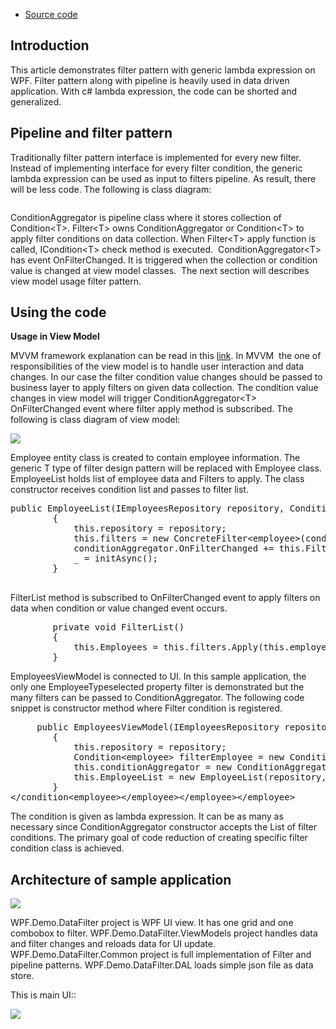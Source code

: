 <ul class="download">
	<li><a href="https://github.com/Mirambek/DataFilterPatternUsingWPF">Source code</a></li>
</ul>

<h2>Introduction</h2>

<p>This article demonstrates filter pattern with generic lambda expression on WPF. Filter pattern along with pipeline is heavily used in data driven application. With c# lambda expression, the code can be shorted and generalized.</p>

<h2>Pipeline and filter pattern</h2>

<p>Traditionally filter pattern interface is implemented for every new filter. Instead of implementing interface for every filter condition, the generic lambda expression can be used as input to filters pipeline. As result, there will be less code. The following is class diagram:</p>

<p><img alt="" src="FilterPattern.png" /></p>

<p>ConditionAggregator is pipeline class where it stores collection of Condition&lt;T&gt;. Filter&lt;T&gt; owns ConditionAggregator or Condition&lt;T&gt; to apply filter conditions on data collection. When Filter&lt;T&gt; apply function is called, ICondition&lt;T&gt; check method is executed.&nbsp; ConditionAggregator&lt;T&gt; has event OnFilterChanged. It is triggered when the collection or condition value is changed at view model classes.&nbsp; The next section will describes view model usage filter pattern.</p>

<h2>Using the code</h2>

<p><strong>Usage in View Model</strong></p>

<p>MVVM framework explanation can be read in this <a href="https://www.tutorialspoint.com/mvvm/mvvm_responsibilities.htm">link</a>. In MVVM&nbsp; the one of responsibilities of the view model is to handle user interaction and data changes. In our case the filter condition value changes should be passed to business layer to apply filters on given data collection. The condition value changes in view model will trigger ConditionAggregator&lt;T&gt; OnFilterChanged event where filter apply method is subscribed. The following is class diagram of view model:</p>

<p><img src="ViewModel.png" /></p>

<p>Employee entity class is created to contain employee information. The generic T type of filter design pattern will be replaced with Employee class. EmployeeList holds list of employee data and Filters to apply. The class constructor receives condition list and passes to filter list.</p>

<pre lang="C#">
public EmployeeList(IEmployeesRepository repository, ConditionAggregator&lt;employee&gt; conditionAggregator)
        {
            this.repository = repository;
            this.filters = new ConcreteFilter&lt;employee&gt;(conditionAggregator);
            conditionAggregator.OnFilterChanged += this.FilterList;
            _ = initAsync();
        }

</pre>

<p>FilterList method is subscribed to OnFilterChanged event to apply filters on data when condition or value changed event occurs.</p>

<pre>
        private void FilterList()
        {
            this.Employees = this.filters.Apply(this.employeesFullList);
        }</pre>

<p>EmployeesViewModel is connected to UI. In this sample application, the only one EmployeeTypeselected property filter is demonstrated but the many filters can be passed to ConditionAggregator. The following code snippet is constructor method where Filter condition is registered.</p>

<pre>
     public EmployeesViewModel(IEmployeesRepository repository)
        {
            this.repository = repository;
            Condition&lt;employee&gt; filterEmployee = new Condition&lt;employee&gt;((e) =&gt; e.employeeCode == this.EmployeeTypeSelected);
            this.conditionAggregator = new ConditionAggregator&lt;employee&gt;(new List&lt;condition&lt;employee&gt;&gt; { filterEmployee });
            this.EmployeeList = new EmployeeList(repository, this.conditionAggregator);            
        }  
&lt;/condition&lt;employee&gt;&lt;/employee&gt;&lt;/employee&gt;&lt;/employee&gt;</pre>

<p>The condition is given as lambda expression. It can be as many as necessary since ConditionAggregator constructor accepts the List of filter conditions. The primary goal of code reduction of creating specific filter condition class is achieved.</p>

<h2>Architecture of sample application</h2>

<p><img src="architecture.png" /></p>

<p>WPF.Demo.DataFilter project is WPF UI view. It has one grid and one combobox to filter. WPF.Demo.DataFilter.ViewModels project handles data and filter changes and reloads data for UI update. WPF.Demo.DataFilter.Common project is full implementation of Filter and pipeline patterns. WPF.Demo.DataFilter.DAL loads simple json file as data store.</p>

<p>This is main UI::</p>

<p><img src="mainui.png" /></p>
